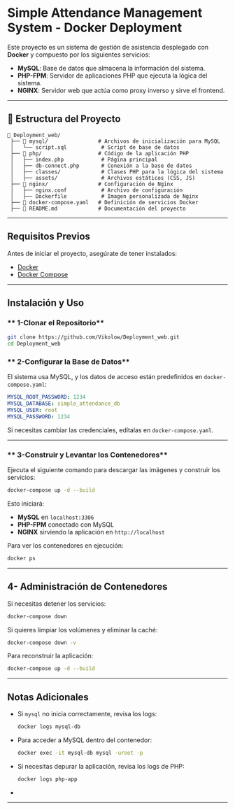 #  Simple Attendance Management System - Docker Deployment

Este proyecto es un sistema de gestión de asistencia desplegado con **Docker** y compuesto por los siguientes servicios:
- **MySQL**: Base de datos que almacena la información del sistema.
- **PHP-FPM**: Servidor de aplicaciones PHP que ejecuta la lógica del sistema.
- **NGINX**: Servidor web que actúa como proxy inverso y sirve el frontend.

---

## 📂 **Estructura del Proyecto**
```
📁 Deployment_web/
 ├── 📂 mysql/                # Archivos de inicialización para MySQL
 │   └── script.sql           # Script de base de datos
 ├── 📂 php/                  # Código de la aplicación PHP
 │   ├── index.php            # Página principal
 │   ├── db-connect.php       # Conexión a la base de datos
 │   ├── classes/             # Clases PHP para la lógica del sistema
 │   ├── assets/              # Archivos estáticos (CSS, JS)
 ├── 📂 nginx/                # Configuración de Nginx
 │   ├── nginx.conf           # Archivo de configuración
 │   ├── Dockerfile           # Imagen personalizada de Nginx
 ├── 🐳 docker-compose.yaml   # Definición de servicios Docker
 ├── 📄 README.md             # Documentación del proyecto
```

---

##  **Requisitos Previos**
Antes de iniciar el proyecto, asegúrate de tener instalados:

- [Docker](https://docs.docker.com/get-docker/)
- [Docker Compose](https://docs.docker.com/compose/install/)

---

##  **Instalación y Uso**

### ** 1️-Clonar el Repositorio**
```bash
git clone https://github.com/Vikolow/Deployment_web.git
cd Deployment_web
```

### ** 2️-Configurar la Base de Datos**
El sistema usa MySQL, y los datos de acceso están predefinidos en `docker-compose.yaml`:
```yaml
MYSQL_ROOT_PASSWORD: 1234
MYSQL_DATABASE: simple_attendance_db
MYSQL_USER: root
MYSQL_PASSWORD: 1234
```
Si necesitas cambiar las credenciales, edítalas en `docker-compose.yaml`.

---

### ** 3️-Construir y Levantar los Contenedores**
Ejecuta el siguiente comando para descargar las imágenes y construir los servicios:
```bash
docker-compose up -d --build
```
Esto iniciará:
- **MySQL** en `localhost:3306`
- **PHP-FPM** conectado con MySQL
- **NGINX** sirviendo la aplicación en `http://localhost`

Para ver los contenedores en ejecución:
```bash
docker ps
```

---

## 4- **Administración de Contenedores**
Si necesitas detener los servicios:
```bash
docker-compose down
```

Si quieres limpiar los volúmenes y eliminar la caché:
```bash
docker-compose down -v
```

Para reconstruir la aplicación:
```bash
docker-compose up -d --build
```

---

##  **Notas Adicionales**
- Si `mysql` no inicia correctamente, revisa los logs:
  ```bash
  docker logs mysql-db
  ```
- Para acceder a MySQL dentro del contenedor:
  ```bash
  docker exec -it mysql-db mysql -uroot -p
  ```
- Si necesitas depurar la aplicación, revisa los logs de PHP:
  ```bash
  docker logs php-app
  ```
- 
---



